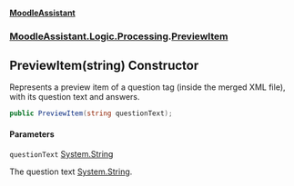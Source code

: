 #### [MoodleAssistant](index.md 'index')
### [MoodleAssistant.Logic.Processing](MoodleAssistant.Logic.Processing.md 'MoodleAssistant.Logic.Processing').[PreviewItem](MoodleAssistant.Logic.Processing.PreviewItem.md 'MoodleAssistant.Logic.Processing.PreviewItem')

## PreviewItem(string) Constructor

Represents a preview item of a question tag (inside the merged XML file), with its question text and answers.

```csharp
public PreviewItem(string questionText);
```
#### Parameters

<a name='MoodleAssistant.Logic.Processing.PreviewItem.PreviewItem(string).questionText'></a>

`questionText` [System.String](https://docs.microsoft.com/en-us/dotnet/api/System.String 'System.String')

The question text [System.String](https://docs.microsoft.com/en-us/dotnet/api/System.String 'System.String').